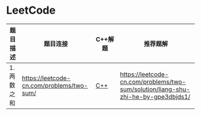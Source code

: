 # LeetCode
|题目描述|题目连接 |C++解题|推荐题解
|--|--|--|--
|1.两数之和  | https://leetcode-cn.com/problems/two-sum/ |[C++](https://github.com/xiaoweixiao/LeetCode/blob/master/1.theSumOfTwoNumber.cpp)|https://leetcode-cn.com/problems/two-sum/solution/liang-shu-zhi-he-by-gpe3dbjds1/

